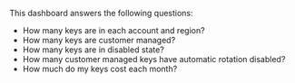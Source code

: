 This dashboard answers the following questions:

- How many keys are in each account and region?
- How many keys are customer managed?
- How many keys are in disabled state?
- How many customer managed keys have automatic rotation disabled?
- How much do my keys cost each month?
